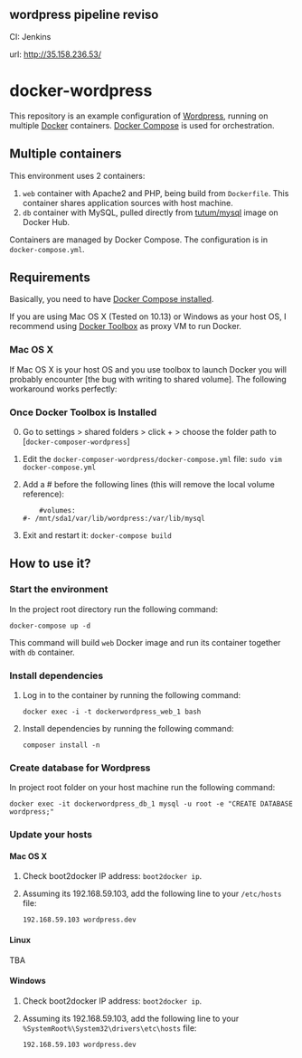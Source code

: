 ## wordpress pipeline reviso

CI: Jenkins

url: http://35.158.236.53/


# docker-wordpress

This repository is an example configuration of [Wordpress](http://wordpress.org/), running on multiple
[Docker](http://www.docker.com/) containers. [Docker Compose](http://docs.docker.com/compose/)
is used for orchestration.

## Multiple containers

This environment uses 2 containers:

1. `web` container with Apache2 and PHP, being build from `Dockerfile`. This container shares application sources with
host machine.
2. `db` container with MySQL, pulled directly from [tutum/mysql](https://registry.hub.docker.com/u/tutum/mysql/) image
on Docker Hub. 

Containers are managed by Docker Compose. The configuration is in `docker-compose.yml`.

## Requirements

Basically, you need to have [Docker Compose installed](http://docs.docker.com/compose/#installation-and-set-up).

If you are using Mac OS X (Tested on 10.13) or Windows as your host OS, I recommend using [Docker Toolbox](https://www.docker.com/products/docker-toolbox)
as proxy VM to run Docker.


### Mac OS X
If Mac OS X is your host OS and you use toolbox to launch Docker you will probably encounter [the bug with writing
to shared volume]. The following workaround works perfectly:

### Once Docker Toolbox is Installed
0. Go to settings > shared folders > click + > choose the folder path to [`docker-composer-wordpress`]

1. Edit the `docker-composer-wordpress/docker-compose.yml` file: `sudo vim docker-compose.yml`

3. Add a # before the following lines (this will remove the local volume reference):
    ```
		#volumes:
    #- /mnt/sda1/var/lib/wordpress:/var/lib/mysql
    ```

4. Exit and restart it: `docker-compose build`

## How to use it?

### Start the environment

In the project root directory run the following command:

```
docker-compose up -d
```

This command will build `web` Docker image and run its container together with `db` container.

### Install dependencies

1. Log in to the container by running the following command:
    ```
    docker exec -i -t dockerwordpress_web_1 bash
    ```

2. Install dependencies by running the following command:
    ```
    composer install -n
    ```

### Create database for Wordpress

In project root folder on your host machine run the following command:
```
docker exec -it dockerwordpress_db_1 mysql -u root -e "CREATE DATABASE wordpress;"
```

### Update your hosts

#### Mac OS X

1. Check boot2docker IP address: `boot2docker ip`.

2. Assuming its 192.168.59.103, add the following line to your `/etc/hosts` file:
    ```
    192.168.59.103 wordpress.dev
    ```

#### Linux

TBA

#### Windows

1. Check boot2docker IP address: `boot2docker ip`.

2. Assuming its 192.168.59.103, add the following line to your `%SystemRoot%\System32\drivers\etc\hosts` file:
    ```
    192.168.59.103 wordpress.dev
    ```
